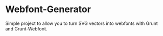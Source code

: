 # Webfont-Generator
Simple project to allow you to turn SVG vectors into webfonts with Grunt and Grunt-Webfont.
